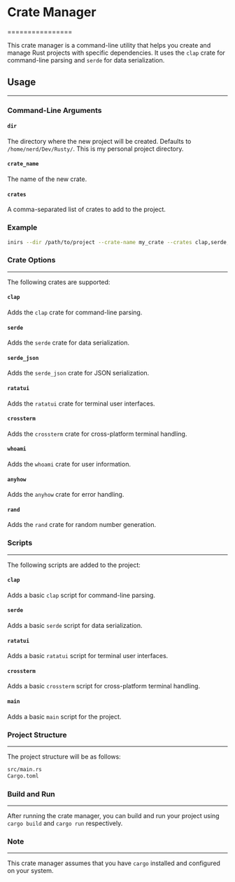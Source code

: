 # Crate Manager

================

This crate manager is a command-line utility that helps you create and manage Rust projects with specific dependencies. It uses the `clap` crate for command-line parsing and `serde` for data serialization.

## Usage

---

### Command-Line Arguments

#### `dir`

The directory where the new project will be created. Defaults to `/home/nerd/Dev/Rusty/`. This is my personal project directory.

#### `crate_name`

The name of the new crate.

#### `crates`

A comma-separated list of crates to add to the project.

### Example

```bash
inirs --dir /path/to/project --crate-name my_crate --crates clap,serde,serde_json
```

### Crate Options

---

The following crates are supported:

#### `clap`

Adds the `clap` crate for command-line parsing.

#### `serde`

Adds the `serde` crate for data serialization.

#### `serde_json`

Adds the `serde_json` crate for JSON serialization.

#### `ratatui`

Adds the `ratatui` crate for terminal user interfaces.

#### `crossterm`

Adds the `crossterm` crate for cross-platform terminal handling.

#### `whoami`

Adds the `whoami` crate for user information.

#### `anyhow`

Adds the `anyhow` crate for error handling.

#### `rand`

Adds the `rand` crate for random number generation.

### Scripts

---

The following scripts are added to the project:

#### `clap`

Adds a basic `clap` script for command-line parsing.

#### `serde`

Adds a basic `serde` script for data serialization.

#### `ratatui`

Adds a basic `ratatui` script for terminal user interfaces.

#### `crossterm`

Adds a basic `crossterm` script for cross-platform terminal handling.

#### `main`

Adds a basic `main` script for the project.

### Project Structure

---

The project structure will be as follows:

```bash
src/main.rs
Cargo.toml
```

### Build and Run

---

After running the crate manager, you can build and run your project using `cargo build` and `cargo run` respectively.

### Note

---

This crate manager assumes that you have `cargo` installed and configured on your system.

